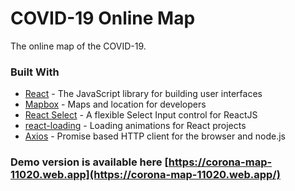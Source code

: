 # COVID-19 Online Map

The online map of the COVID-19.


### Built With

* [React](https://ru.reactjs.org/) - The JavaScript library for building user interfaces
* [Mapbox](https://www.mapbox.com/) - Maps and location for developers
* [React Select](https://react-select.com/home) - A flexible Select Input control for ReactJS
* [react-loading](https://www.npmjs.com/package/react-loading) -  Loading animations for React projects
* [Axios](https://github.com/axios/axios) -  Promise based HTTP client for the browser and node.js

### Demo version is available here [https://corona-map-11020.web.app](https://corona-map-11020.web.app/)

